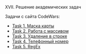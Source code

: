 XVII. Решение академических задач

Задачи с сайта CodeWars:

  * [Task 1. Маска карты](https://www.codewars.com/kata/5412509bd436bd33920011bc)
   * [Task 2. Работа с массивом ](https://www.codewars.com/kata/5679aa472b8f57fb8c000047)
  *  [Task 3. Удаление в строке](https://www.codewars.com/kata/5727bb0fe81185ae62000ae3)
   * [Task 4. Телефонный номер](https://www.codewars.com/kata/525f50e3b73515a6db000b83)
  *  [Task 5. RegEx](https://www.codewars.com/kata/56a3f08aa9a6cc9b75000023)

